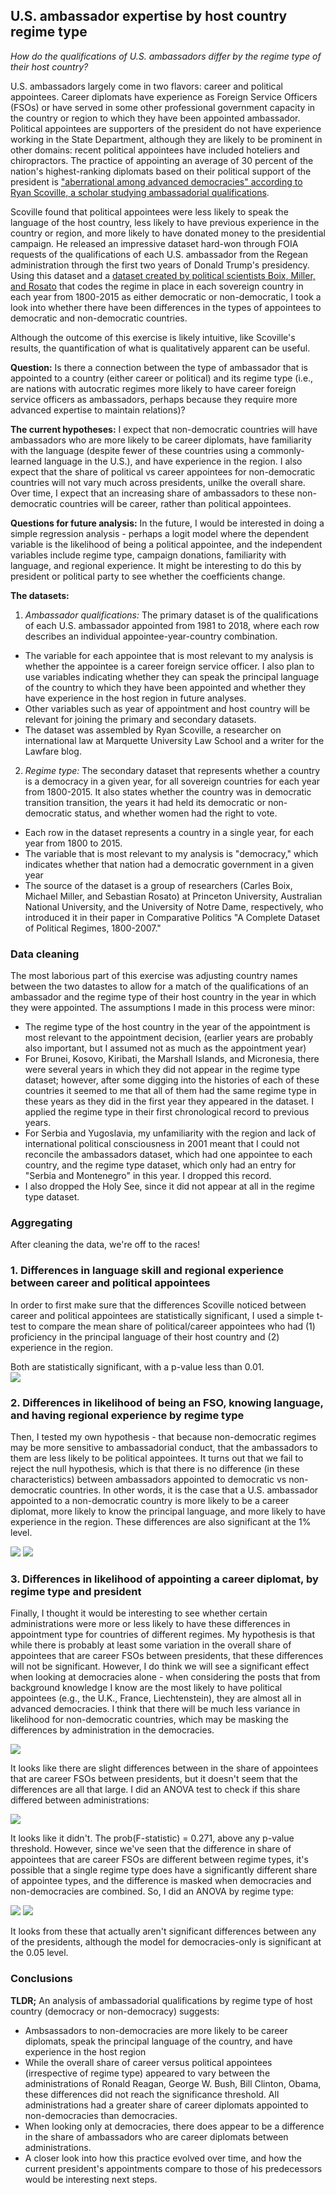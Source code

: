 ## U.S. ambassador expertise by host country regime type
*How do the qualifications of U.S. ambassadors differ by the regime type of their host country?*

U.S. ambassadors largely come in two flavors: career and political appointees. Career diplomats have experience as Foreign Service Officers (FSOs) or have served in some other professional government capacity in the country or region to which they have been appointed ambassador. Political appointees are supporters of the president do not have experience working in the State Department, although they are likely to be prominent in other domains: recent political appointees have included hoteliers and chiropractors. The practice of appointing an average of 30 percent of the nation's highest-ranking diplomats based on their political support of the president is ["aberrational among advanced democracies" according to Ryan Scoville, a scholar studying ambassadorial qualifications](https://papers.ssrn.com/sol3/papers.cfm?abstract_id=3333988).

Scoville found that political appointees were less likely to speak the language of the host country, less likely to have previous experience in the country or region, and more likely to have donated money to the presidential campaign. He released an impressive dataset hard-won through FOIA requests of the qualifications of each U.S. ambassador from the Regean administration through the first two years of Donald Trump's presidency. Using this dataset and a [dataset created by political scientists Boix, Miller, and Rosato](https://dataverse.harvard.edu/dataset.xhtml?persistentId=doi:10.7910/DVN/FJLMKT) that codes the regime in place in each sovereign country in each year from 1800-2015 as either democratic or non-democratic, I took a look into whether there have been differences in the types of appointees to democratic and non-democratic countries.

Although the outcome of this exercise is likely intuitive, like Scoville's results, the quantification of what is qualitatively apparent can be useful.  

**Question:** Is there a connection between the type of ambassador that is appointed to a country (either career or political) and its regime type (i.e., are nations with autocratic regimes more likely to have career foreign service officers as ambassadors, perhaps because they require more advanced expertise to maintain relations)?
    
**The current hypotheses:** I expect that non-democratic countries will have ambassadors who are more likely to be career diplomats, have familiarity with the language (despite fewer of these countries using a commonly-learned language in the U.S.), and have experience in the region. I also expect that the share of political vs career appointees for non-democratic countries will not vary much across presidents, unilke the overall share. Over time, I expect that an increasing share of ambassadors to these non-democratic countries will be career, rather than political appointees.
  
**Questions for future analysis:** In the future, I would be interested in doing a simple regression analysis - perhaps a logit model where the dependent variable is the likelihood of being a political appointee, and the independent variables include regime type, campaign donations, familiarity with language, and regional experience. It might be interesting to do this by president or political party to see whether the coefficients change.

**The datasets:**
1. *Ambassador qualifications:* The primary dataset is of the qualifications of each U.S. ambassador appointed from 1981 to 2018, where each row describes an individual appointee-year-country combination.
- The variable for each appointee that is most relevant to my analysis is whether the appointee is a career foreign service officer. I also plan to use variables indicating whether they can speak the principal language of the country to which they have been appointed and whether they have experience in the host region in future analyses.
- Other variables such as year of appointment and host country will be relevant for joining the primary and secondary datasets.
- The dataset was assembled by Ryan Scoville, a researcher on international law at Marquette University Law School and a writer for the Lawfare blog.
2. *Regime type:* The secondary dataset that represents whether a country is a democracy in a given year, for all sovereign countries for each year from 1800-2015. It also states whether the country was in democratic transition transition, the years it had held its democratic or non-democratic status, and whether women had the right to vote.
- Each row in the dataset represents a country in a single year, for each year from 1800 to 2015.
- The variable that is most relevant to my analysis is "democracy," which indicates whether that nation had a democratic government in a given year
- The source of the dataset is a group of researchers (Carles Boix, Michael Miller, and Sebastian Rosato) at Princeton University, Australian National University, and the University of Notre Dame, respectively, who introduced it in their paper in Comparative Politics "A Complete Dataset of Political Regimes, 1800-2007."

### Data cleaning 
The most laborious part of this exercise was adjusting country names between the two datastes to allow for a match of the qualifications of an ambassador and the regime type of their host country in the year in which they were appointed. The assumptions I made in this process were minor:
- The regime type of the host country in the year of the appointment is most relevant to the appointment decision, (earlier years are probably also important, but I assumed not as much as the appointment year)
- For Brunei, Kosovo, Kiribati, the Marshall Islands, and Micronesia, there were several years in which they did not appear in the regime type dataset; however, after some digging into the histories of each of these countries it seemed to me that all of them had the same regime type in these years as they did in the first year they appeared in the dataset. I applied the regime type in their first chronological record to previous years.
- For Serbia and Yugoslavia, my unfamiliarity with the region and lack of international political consciousness in 2001 meant that I could not reconcile the ambassadors dataset, which had one appointee to each country, and the regime type dataset, which only had an entry for "Serbia and Montenegro" in this year. I dropped this record.
- I also dropped the Holy See, since it did not appear at all in the regime type dataset.

### Aggregating

After cleaning the data, we're off to the races!

### 1. Differences in language skill and regional experience between career and political appointees
  
In order to first make sure that the differences Scoville noticed between career and political appointees are statistically significant, I used a simple t-test to compare the mean share of political/career appointees who had (1) proficiency in the principal language of their host country and (2) experience in the region.
  
Both are statistically significant, with a p-value less than 0.01.  
<img src = "images/sigtest_fso.png?raw=true/">

### 2. Differences in likelihood of being an FSO, knowing language, and having regional experience by regime type
  
Then, I tested my own hypothesis - that because non-democratic regimes may be more sensitive to ambassadorial conduct, that the ambassadors to them are less likely to be political appointees. It turns out that we fail to reject the null hypothesis, which is that there is no difference (in these characteristics) between ambassadors appointed to democratic vs non-democratic countries. In other words, it is the case that a U.S. ambassador appointed to a non-democratic country is more likely to be a career diplomat, more likely to know the principal language, and more likely to have experience in the region. These differences are also significant at the 1% level.
  
<img src = "images/ambdiff_regtype1.png?raw=true/">
<img src = "images/ambdiff_regtype2.png?raw=true/">

### 3. Differences in likelihood of appointing a career diplomat, by regime type and president
  
Finally, I thought it would be interesting to see whether certain administrations were more or less likely to have these differences in appointment type for countries of different regimes. My hypothesis is that while there is probably at least some variation in the overall share of appointees that are career FSOs between presidents, that these differences will not be significant. However, I do think we will see a significant effect when looking at democracies alone - when considering the posts that from background knowledge I know are the most likely to have political appointees (e.g., the U.K., France, Liechtenstein), they are almost all in advanced democracies. I think that there will be much less variance in likelihood for non-democratic countries, which may be masking the differences by administration in the democracies.
  
<img src = "images/careerfso_bypres1.png?raw=true/">
  
It looks like there are slight differences between in the share of appointees that are career FSOs between presidents, but it doesn't seem that the differences are all that large. I did an ANOVA test to check if this share differed between administrations:
  
<img src = "images/overall_presfso.png?raw=true/">
  
It looks like it didn't. The prob(F-statistic) = 0.271, above any p-value threshold. However, since we've seen that the difference in share of appointees that are career FSOs are different between regime types, it's possible that a single regime type does have a significantly different share of appointee types, and the difference is masked when democracies and non-democracies are combined. So, I did an ANOVA by regime type:

<img src = "images/demo_presfso.png?raw=true/">
  
<img src = "images/nondemo_presfso.png?raw=true/">
  
It looks from these that actually aren't significant differences between any of the presidents, although the model for democracies-only is significant at the 0.05 level.
  
### Conclusions

**TLDR;** An analysis of ambassadorial qualifications by regime type of host country (democracy or non-democracy) suggests:
- Ambsassadors to non-democracies are more likely to be career diplomats, speak the principal language of the country, and have experience in the host region
- While the overall share of career versus political appointees (irrespective of regime type) appeared to vary between the administrations of Ronald Reagan, George W. Bush, Bill Clinton, Obama, these differences did not reach the significance threshold. All administrations had a greater share of career diplomats appointed to non-democracies than democracies.
- When looking only at democracies, there does appear to be a difference in the share of ambassadors who are career diplomats between administrations.
- A closer look into how this practice evolved over time, and how the current president's appointments compare to those of his predecessors would be interesting next steps.
